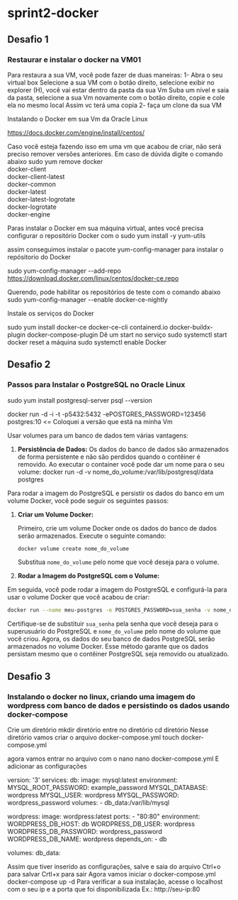 # sprint2-docker
## Desafio 1
### Restaurar e instalar o docker na VM01

Para restaura a sua VM, você pode fazer de duas maneiras:
1- Abra o seu virtual box
Selecione a sua VM com o botão direito, selecione exibir no explorer (H), você vai estar dentro da pasta da sua Vm
Suba um nível e saia da pasta, selecione a sua Vm novamente com o botão direito,  copie e cole ela no mesmo local
Assim vc terá uma copia 
2- faça um clone da sua VM

Instalando o Docker em sua Vm da Oracle Linux

https://docs.docker.com/engine/install/centos/

Caso você esteja fazendo isso em uma vm que acabou de criar, não será preciso remover versões anteriores.
Em caso de dúvida digite o comando abaixo
sudo yum remove docker \
                  docker-client \
                  docker-client-latest \
                  docker-common \
                  docker-latest \
                  docker-latest-logrotate \
                  docker-logrotate \
                  docker-engine

Paras instalar o Docker em sua máquina virtual, antes você precisa configurar o repositório Docker com o
sudo yum install -y yum-utils

assim conseguimos instalar o pacote yum-config-manager 
para instalar o repósitorio do Docker

sudo yum-config-manager --add-repo https://download.docker.com/linux/centos/docker-ce.repo

Querendo, pode habilitar os repositórios de teste com o comando abaixo
sudo yum-config-manager --enable docker-ce-nightly

Instale os serviços do Docker

sudo yum install docker-ce docker-ce-cli containerd.io docker-buildx-plugin docker-compose-plugin
Dê um start no serviço
sudo systemctl start docker
reset a máquina
sudo systemctl enable Docker

## Desafio 2
### Passos para Instalar o PostgreSQL no Oracle Linux

sudo yum install postgresql-server
psql --version

docker run -d -i -t -p5432:5432 -ePOSTGRES_PASSWORD=123456 postgres:10   <= Coloquei a versão que está na minha Vm

Usar volumes para um banco de dados tem várias vantagens:

1. **Persistência de Dados:** Os dados do banco de dados são armazenados de forma persistente e não são perdidos quando o contêiner é removido.
Ao executar o container você pode dar um nome para o seu volume:
docker run -d -v nome_do_volume:/var/lib/postgresql/data postgres

Para rodar a imagem do PostgreSQL e persistir os dados do banco em um volume Docker, você pode seguir os seguintes passos:

1. **Criar um Volume Docker:**

   Primeiro, crie um volume Docker onde os dados do banco de dados serão armazenados. Execute o seguinte comando:

   ```bash
   docker volume create nome_do_volume
   ```

   Substitua `nome_do_volume` pelo nome que você deseja para o volume.

2. **Rodar a Imagem do PostgreSQL com o Volume:**

Em seguida, você pode rodar a imagem do PostgreSQL e configurá-la para usar o volume Docker que você acabou de criar:

   ```bash
   docker run --name meu-postgres -e POSTGRES_PASSWORD=sua_senha -v nome_do_volume:/var/lib/postgresql/data -d postgres
   ```
   Certifique-se de substituir `sua_senha` pela senha que você deseja para o superusuário do PostgreSQL e `nome_do_volume` pelo nome do volume que você criou.
Agora, os dados do seu banco de dados PostgreSQL serão armazenados no volume Docker. Esse método garante que os dados persistam mesmo que o contêiner PostgreSQL seja removido ou atualizado.

## Desafio 3
### Instalando o docker no linux, criando uma imagem do wordpress com banco de dados e persistindo os dados usando docker-compose

Crie um diretório
mkdir diretório
entre no diretório 
cd diretório
Nesse diretório vamos criar o arquivo docker-compose.yml
touch docker-compose.yml

agora vamos entrar no arquivo com o nano
nano docker-compose.yml
E adicionar as configurações

version: '3'
services:
  db:
    image: mysql:latest
    environment:
      MYSQL_ROOT_PASSWORD: example_password
      MYSQL_DATABASE: wordpress
      MYSQL_USER: wordpress
      MYSQL_PASSWORD: wordpress_password
    volumes:
      - db_data:/var/lib/mysql

  wordpress:
    image: wordpress:latest
    ports:
      - "80:80"
    environment:
      WORDPRESS_DB_HOST: db
      WORDPRESS_DB_USER: wordpress
      WORDPRESS_DB_PASSWORD: wordpress_password
      WORDPRESS_DB_NAME: wordpress
    depends_on:
      - db

volumes:
  db_data:

Assim que tiver inserido as configurações, salve e saia do arquivo
Ctrl+o para salvar 
Crtl+x para sair
Agora vamos iniciar o docker-compose.yml
docker-compose up -d
Para verificar a sua instalação, acesse o localhost com o seu ip e a porta que foi disponibilizada
Ex.: http://seu-ip:80


